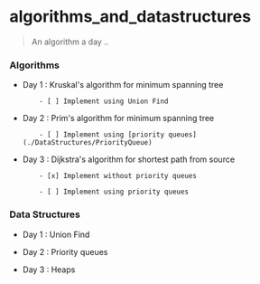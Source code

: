 # algorithms_and_datastructures
> An algorithm a day ..


### Algorithms 



* Day 1 : Kruskal's algorithm for minimum spanning tree

          - [ ] Implement using Union Find

* Day 2 : Prim's algorithm for minimum spanning tree

          - [ ] Implement using [priority queues](./DataStructures/PriorityQueue)
 

* Day 3 : Dijkstra's algorithm for shortest path from source
 
          - [x] Implement without priority queues

          - [ ] Implement using priority queues



### Data Structures


* Day 1 : Union Find 

* Day 2 : Priority queues

* Day 3 : Heaps




